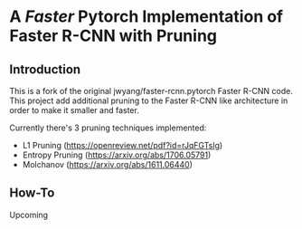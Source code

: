 # A *Faster* Pytorch Implementation of Faster R-CNN with Pruning

## Introduction

This is a fork of the original jwyang/faster-rcnn.pytorch Faster R-CNN code. This project add additional pruning to the Faster R-CNN like architecture in order to make it smaller and faster.

Currently there's 3 pruning techniques implemented:
- L1 Pruning (https://openreview.net/pdf?id=rJqFGTslg)
- Entropy Pruning (https://arxiv.org/abs/1706.05791)
- Molchanov (https://arxiv.org/abs/1611.06440)

## How-To
Upcoming

